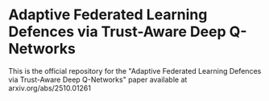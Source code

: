 # Adaptive Federated Learning Defences via Trust-Aware Deep Q-Networks
This is the official repository for the "Adaptive Federated Learning Defences via Trust-Aware Deep Q-Networks" paper available at arxiv.org/abs/2510.01261
